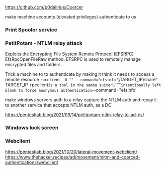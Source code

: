 

https://github.com/p0dalirius/Coercer

make machine accounts (elevated privileges) authenticate to us

### Print Spooler service

### PetitPotam - NTLM relay attack

Exploits the Encrypting File System Remote Protocol (EFSRPC) EfsRpcOpenFileRaw method.
EFSRPC is used to remotely manage encrypted files and folders.

Trick a machine to to authenticate by making it think it needs to access a remote resource
`rpcclient -U "" --command="efsinfo` \\\\TARGET_IP\\share" TARGET_IP`
	`rpcclient` is a tool in the samba suite
	`-U ""` intentionally left blank to force anonymous authentication
	`--command="efsinfo` 
	
make windows servers auth to a relay
capture the NTLM auth and repay it to another service that accepts NTLM auth, as a DC

https://pentestlab.blog/2021/09/14/petitpotam-ntlm-relay-to-ad-cs/

### Windows lock screen


### Webclient

https://pentestlab.blog/2021/10/20/lateral-movement-webclient/
https://www.thehacker.recipes/ad/movement/mitm-and-coerced-authentications/webclient
